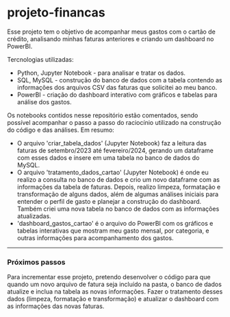# projeto-financas

Esse projeto tem o objetivo de acompanhar meus gastos com o cartão de crédito, analisando minhas faturas anteriores e criando um dashboard no PowerBI.

Tercnologias utilizadas:
- Python, Jupyter Notebook - para analisar e tratar os dados.
- SQL, MySQL - construção do banco de dados com a tabela contendo as informações dos arquivos CSV das faturas que solicitei ao meu banco.
- PowerBI - criação do dashboard interativo com gráficos e tabelas para análise dos gastos.

Os notebooks contidos nesse repositório estão comentados, sendo possível acompanhar o passo a passo do raciocínio utilizado na construção do código e das análises.
Em resumo:
- O arquivo 'criar_tabela_dados' (Jupyter Notebook) faz a leitura das faturas de setembro/2023 até fevereiro/2024, gerando um dataframe com esses dados e insere em uma tabela no banco de dados do MySQL.
- O arquivo 'tratamento_dados_cartao' (Jupyter Notebook) é onde eu realizo a consulta no banco de dados e crio um novo dataframe com as informações da tabela de faturas. Depois, realizo limpeza, formatação e transformação de alguns dados, além de algumas análises iniciais para entender o perfil de gasto e planejar a construção do dashboard. Também criei uma nova tabela no banco de dados com as informações atualizadas.
- 'dashboard_gastos_cartao' é o arquivo do PowerBI com os gráficos e tabelas interativas que mostram meu gasto mensal, por categoria, e outras informações para acompanhamento dos gastos.

----------------------------------------------------------------------------------------------------------------------------------------------------------------
### Próximos passos

Para incrementar esse projeto, pretendo desenvolver o código para que quando um novo arquivo de fatura seja incluído na pasta, o banco de dados atualize e inclua na tabela as novas informações. Fazer o tratamento desses dados (limpeza, formatação e transformação) e atualizar o dashboard com as informações das novas faturas.
